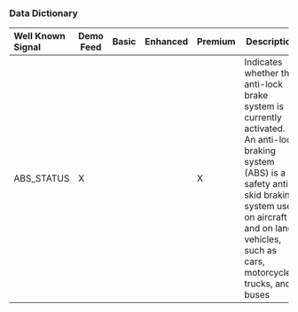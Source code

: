 ### Data Dictionary

 Well Known Signal | Demo Feed | Basic | Enhanced | Premium | Description | unit | value
:------------|-----------|-----------|-----------|----------|----------------------------------------------------------------|------------|----------|
ABS_STATUS | X |  |  | X | Indicates whether the anti-lock brake system is currently activated.<br>An anti-lock braking system (ABS) is a safety anti-skid braking system used on aircraft and on land vehicles, such as cars, motorcycles, trucks, and buses | | Enum(OffOnStatus)
    
